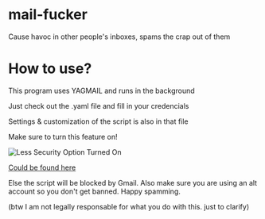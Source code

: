 # mail-fucker
Cause havoc in other people's inboxes, spams the crap out of them
# How to use?
This program uses YAGMAIL and runs in the background

Just check out the .yaml file and fill in your credencials

Settings & customization of the script is also in that file

Make sure to turn this feature on! 

![Less Security Option Turned On](https://i.imgur.com/hOAjAma.png)

[Could be found here](https://myaccount.google.com/lesssecureapps)

Else the script will be blocked by Gmail. Also make sure you are using an alt account so you don't get banned. Happy spamming.

(btw I am not legally responsable for what you do with this. just to clarify)
